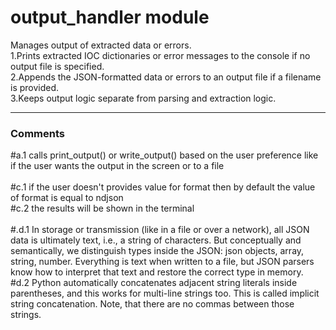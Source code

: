 
# output_handler module<br>
Manages output of extracted data or errors.<br>
1.Prints extracted IOC dictionaries or error messages to the console if no output file is specified.<br>
2.Appends the JSON-formatted data or errors to an output file if a filename is provided.<br>
3.Keeps output logic separate from parsing and extraction logic.<br>

---
### Comments<br>
\#a.1 calls print_output() or write_output() based on the user preference like if the user wants the output in the screen or to a file<br><br>
\#c.1 if the user doesn't provides value for format then by default the value of format is equal to ndjson<br>
\#c.2 the results will be shown in the terminal<br><br>
\#.d.1 In storage or transmission (like in a file or over a network), all JSON data is ultimately text, i.e., a string of characters.
But conceptually and semantically, we distinguish types inside the JSON: json objects, array, string, number. Everything is text when written to a file, but JSON parsers know how to interpret that text and restore the correct type in memory.<br>
\#d.2 Python automatically concatenates adjacent string literals inside parentheses, and this works for multi-line strings too. This is called implicit string concatenation. Note, that there are no commas between those strings.<br><br>
